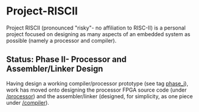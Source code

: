 # Project-RISCII
Project RISCII (pronounced "risky"- no affiliation to RISC-II) is a personal project focused on designing as many aspects of an embedded system as possible (namely a processor and compiler).


## Status: Phase II- Processor and Assembler/Linker Design
Having design a working compiler/processor prototype (see tag [phase_i](https://github.com/NerfJohn/Project-RISCII/tree/phase_i)), work has moved onto designing the processor FPGA source code (under [/processor](./processor)) and the assembler/linker (designed, for simplicity, as one piece under [/compiler](./compiler)).
